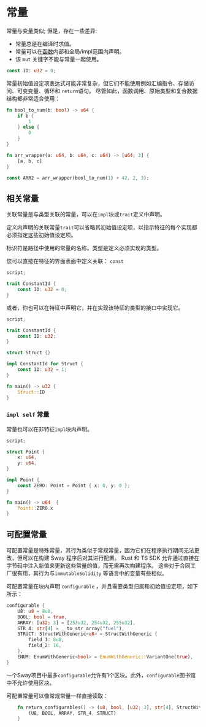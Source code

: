 # 常量

常量与变量类似; 但是，存在一些差异:

- 常量总是在编译时求值。
- 常量可以在[函数](../index.md)内部和全局/impl范围内声明。
- 该 `mut` 关键字不能与常量一起使用。
<!-- constants:example:end -->

```rust
const ID: u32 = 0;
```
常量初始值设定项表达式可能非常复杂，但它们不能使用例如汇编指令、存储访问、可变变量、循环和 `return`语句。
尽管如此，函数调用、原始类型和复合数据结构都非常适合使用：

```rust
fn bool_to_num(b: bool) -> u64 {
    if b {
        1
    } else {
        0
    }
}

fn arr_wrapper(a: u64, b: u64, c: u64) -> [u64; 3] {
    [a, b, c]
}

const ARR2 = arr_wrapper(bool_to_num(1) + 42, 2, 3);
```

## 相关常量

关联常量是与类型关联的常量，可以在`impl`块或`trait`定义中声明。

定义内声明的关联常量`trait`可以省略其初始值设定项，以指示特征的每个实现都必须指定这些初始值设定项。

标识符是路径中使用的常量的名称。类型是定义必须实现的类型。

您可以直接在特征的界面表面中定义关联： `const`
```rust
script;

trait ConstantId {
    const ID: u32 = 0;
}
```

或者，你也可以在特征中声明它，并在实现该特征的类型的接口中实现它。

```rust
script;

trait ConstantId {
    const ID: u32;
}

struct Struct {}

impl ConstantId for Struct {
    const ID: u32 = 1;
}

fn main() -> u32 {
    Struct::ID
}
```

### `impl self` 常量

常量也可以在非特征`impl`块内声明。

```rust
script;

struct Point {
    x: u64,
    y: u64,
}

impl Point {
    const ZERO: Point = Point { x: 0, y: 0 };
}

fn main() -> u64  {
    Point::ZERO.x
}
```

## 可配置常量

可配置常量是特殊常量，其行为类似于常规常量，因为它们在程序执行期间无法更改，但可以在构建 Sway 程序后对其进行配置。 
Rust 和 TS SDK 允许通过直接在字节码中注入新值来更新这些常量的值，而无需再次构建程序。
这些对于合同工厂很有用，其行为与`immutableSolidity` 等语言中的变量有些相似。

可配置常量在块内声明 `configurable` ，并且需要类型归属和初始值设定项，如下所示：

```rust
configurable {
    U8: u8 = 8u8,
    BOOL: bool = true,
    ARRAY: [u32; 3] = [253u32, 254u32, 255u32],
    STR_4: str[4] = __to_str_array("fuel"),
    STRUCT: StructWithGeneric<u8> = StructWithGeneric {
        field_1: 8u8,
        field_2: 16,
    },
    ENUM: EnumWithGeneric<bool> = EnumWithGeneric::VariantOne(true),
}

```

一个Sway项目中最多`configurable`允许有1个区块。此外，`configurable`图书馆中不允许使用区块。

可配置常量可以像常规常量一样直接读取：

```rust
    fn return_configurables() -> (u8, bool, [u32; 3], str[4], StructWithGeneric<u8>) {
        (U8, BOOL, ARRAY, STR_4, STRUCT)
    }
```
